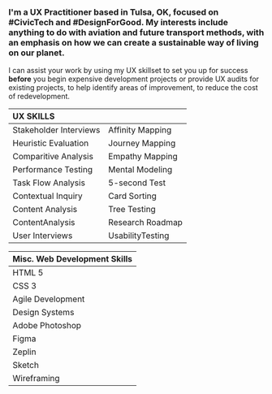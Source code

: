 ### I'm a UX Practitioner based in Tulsa, OK, focused on #CivicTech and #DesignForGood. My interests include anything to do with aviation and future transport methods, with an emphasis on how we can create a sustainable way of living on our planet. 

I can assist your work by using my UX skillset to set you up for success **before** you begin expensive development projects or provide UX audits for existing projects, to help identify areas of improvement, to reduce the cost of redevelopment.



| UX SKILLS | |
| :--------------------- | ---------------- |
| Stakeholder Interviews| Affinity Mapping |  
| Heuristic Evaluation  | Journey Mapping  |  
| Comparitive Analysis  | Empathy Mapping  |   
| Performance Testing   | Mental Modeling  |   
| Task Flow Analysis    | 5-second Test    |   
| Contextual Inquiry    | Card Sorting     |  
| Content Analysis      | Tree Testing     |   
| ContentAnalysis       | Research Roadmap |   
| User Interviews       | UsabilityTesting |  

| Misc. Web Development Skills   |   
| ------------------------------ |
| HTML 5                         |
| CSS 3                          |
| Agile Development              |
| Design Systems                 |
| Adobe Photoshop                |
| Figma                          |
| Zeplin                         |
| Sketch                         |
| Wireframing                    |
